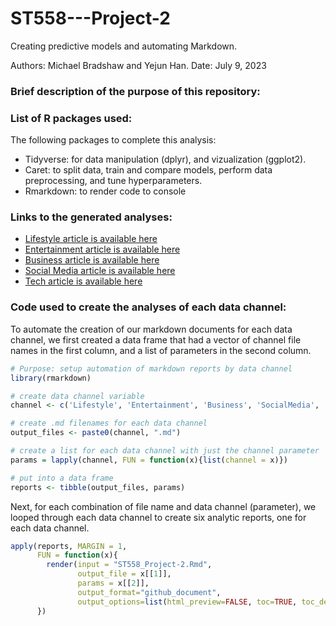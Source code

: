 # ST558---Project-2
Creating predictive models and automating Markdown.

Authors: Michael Bradshaw and Yejun Han.
Date: July 9, 2023

### Brief description of the purpose of this repository:

### List of R packages used:
The following packages to complete this analysis:

-   Tidyverse: for data manipulation (dplyr), and vizualization (ggplot2). 
-   Caret: to split data, train and compare models, perform data preprocessing, and tune hyperparameters.
-   Rmarkdown: to render code to console

### Links to the generated analyses:  

-   [Lifestyle article is available here](Lifestyle.html)
-   [Entertainment article is available here](Entertainment.html)
-   [Business article is available here](Business.html)
-   [Social Media article is available here](Social%20Media.html)
-   [Tech article is available here](Tech.html)

### Code used to create the analyses of each data channel:
To automate the creation of our markdown documents for each data channel, we first created a data frame that had a vector of channel file names in the first column, and a list of parameters in the second column. 

``` r
# Purpose: setup automation of markdown reports by data channel
library(rmarkdown) 

# create data channel variable 
channel <- c('Lifestyle', 'Entertainment', 'Business', 'SocialMedia', 'Tech', 'World')

# create .md filenames for each data channel
output_files <- paste0(channel, ".md")

# create a list for each data channel with just the channel parameter
params = lapply(channel, FUN = function(x){list(channel = x)})

# put into a data frame 
reports <- tibble(output_files, params)
```

Next, for each combination of file name and data channel (parameter), we looped through each data channel to create six analytic reports, one for each data channel.

``` r
apply(reports, MARGIN = 1,
      FUN = function(x){
        render(input = "ST558_Project-2.Rmd", 
               output_file = x[[1]], 
               params = x[[2]],
               output_format="github_document", 
               output_options=list(html_preview=FALSE, toc=TRUE, toc_depth=2))
      })
```


